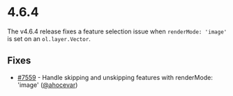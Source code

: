 # 4.6.4

The v4.6.4 release fixes a feature selection issue when `renderMode: 'image'` is set on an `ol.layer.Vector`.

## Fixes

 * [#7559](https://github.com/openlayers/openlayers/pull/7559) - Handle skipping and unskipping features with renderMode: 'image' ([@ahocevar](https://github.com/ahocevar))
